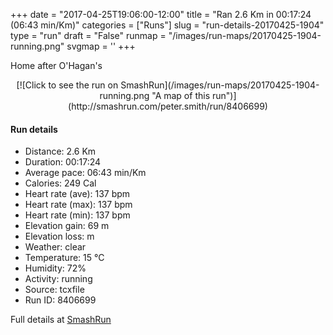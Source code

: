 +++
date = "2017-04-25T19:06:00-12:00"
title = "Ran 2.6 Km in 00:17:24 (06:43 min/Km)"
categories = ["Runs"]
slug = "run-details-20170425-1904"
type = "run"
draft = "False"
runmap = "/images/run-maps/20170425-1904-running.png"
svgmap = '<polyline points="60 0, 59 1, 58 4, 57 7, 57 9, 55 10, 55 11, 55 10, 54 10, 53 11, 55 11, 56 12, 57 13, 57 13, 54 15, 55 17, 54 18, 53 21, 52 22, 58 25, 58 26, 58 27, 57 27, 58 28, 58 30, 58 31, 57 34, 55 35, 55 38, 54 39, 52 38, 51 42, 51 42, 48 43, 48 43, 50 45, 50 46, 50 47, 49 48, 48 49, 47 49, 46 50, 45 53, 44 54, 43 55, 44 56, 42 58, 42 58, 41 59, 42 62, 42 63, 42 63, 43 67, 42 68, 43 70, 43 71, 43 72, 44 73, 44 76, 44 77, 44 80, 45 81, 45 81, 46 82, 49 81, 51 81, 54 80, 56 81, 57 82, 56 87, 56 88, 55 89, 55 89, 54 90, 54 92, 51 99, 51 100, 50 100, 50 100, 50 100">'
+++

Home after O'Hagan's

<!--more-->

<center>
[![Click to see the run on SmashRun](/images/run-maps/20170425-1904-running.png "A map of this run")](http://smashrun.com/peter.smith/run/8406699)
</center>

#### Run details

* Distance: 2.6 Km
* Duration: 00:17:24
* Average pace: 06:43 min/Km
* Calories: 249 Cal
* Heart rate (ave): 137 bpm
* Heart rate (max): 137 bpm
* Heart rate (min): 137 bpm
* Elevation gain: 69 m
* Elevation loss:  m
* Weather: clear
* Temperature: 15 &deg;C
* Humidity: 72%
* Activity: running
* Source: tcxfile
* Run ID: 8406699

Full details at [SmashRun](http://smashrun.com/peter.smith/run/8406699)
